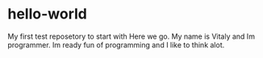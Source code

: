 # hello-world
My first test reposetory to start with
Here we go. My name is Vitaly and Im programmer. Im ready fun of programming and I like to think alot.

